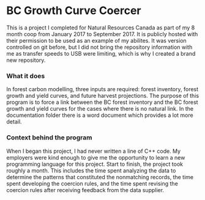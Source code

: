 # BC Growth Curve Coercer
This is a project I completed for Natural Resources Canada as part of my 8 month coop from January 2017 to September 2017. 
It is publicly hosted with their permission to be used as an example of my abilites. It was version controlled on git before, but I did not 
bring the repository information with me as transfer speeds to USB were limiting, which is why I created a brand new repository.

### What it does
In forest carbon modelling, three inputs are required: forest inventory, forest growth and yield curves, and future harvest projections.
The purpose of this program is to force a link between the BC forest inventory and the BC forest growth and yield curves for the cases
where there is no natural link. In the documentation folder there is a word document which provides a lot more detail.

### Context behind the program
When I began this project, I had never written a line of C++ code. My employers were kind enough to give me the opportunity to learn 
a new programming language for this project. Start to finish, the project took roughly a month. This includes the time spent analyzing the
data to determine the patterns that constituted the nonmatching records, the time spent developing the coercion rules, and the time spent
revising the coercion rules after receiving feedback from the data supplier.

